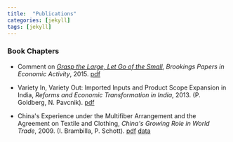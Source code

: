 ```yaml
---
title:  "Publications"
categories: [jekyll]
tags: [jekyll]
---
```




### Book Chapters
- Comment on [*Grasp the Large, Let Go of the Small*](https://www.nber.org/papers/w21006), *Brookings Papers in Economic Activity*, 2015.
[pdf]({{site.baseurl}}/files/comment_hsieh_song/comment_hsieh_song.pdf)

- Variety In, Variety Out: Imported Inputs and Product Scope Expansion in India, *Reforms and Economic Transformation in India*, 2013. (P. Goldberg, N. Pavcnik). 
[pdf]({{site.baseurl}}/files/variety_inout/bookdraft_19.pdf)

- China's Experience under the Multifiber Arrangement and the Agreement on Textile and Clothing, *China's Growing Role in World Trade*, 2009. (I. Brambilla, P. Schott). 
[pdf]({{site.baseurl}}/files/mfa_boook/mfa_china_147.pdf) [data](https://sompks4.github.io/sub_data.html)


